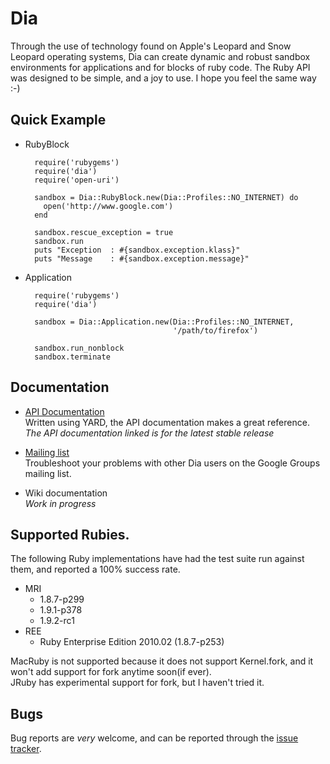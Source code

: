 # Dia  
Through the use of technology found on Apple's Leopard and Snow Leopard 
operating systems, Dia can create dynamic and robust sandbox environments 
for applications and for blocks of ruby code. The Ruby API was designed to be 
simple, and a joy to use. I hope you feel the same way :-)

## Quick Example

* RubyBlock

        require('rubygems')
        require('dia')
        require('open-uri')

        sandbox = Dia::RubyBlock.new(Dia::Profiles::NO_INTERNET) do
          open('http://www.google.com')
        end

        sandbox.rescue_exception = true
        sandbox.run
        puts "Exception  : #{sandbox.exception.klass}"
        puts "Message    : #{sandbox.exception.message}"

* Application

        require('rubygems')
        require('dia')

        sandbox = Dia::Application.new(Dia::Profiles::NO_INTERNET,
                                       '/path/to/firefox')

        sandbox.run_nonblock 
        sandbox.terminate

## Documentation

* [API Documentation](http://doc.fork-bomb.org/dia)   
  Written using YARD, the API documentation makes a great reference.  
  *The API documentation linked is for the latest stable release*

* [Mailing list](http://groups.google.com/group/ruby-dia)   
  Troubleshoot your problems with other Dia users on the Google Groups mailing list.  

* Wiki documentation  
  *Work in progress*

## Supported Rubies.

The following Ruby implementations have had the test suite run against them, and
reported a 100% success rate.

* MRI
  * 1.8.7-p299
  * 1.9.1-p378
  * 1.9.2-rc1    
* REE
  * Ruby Enterprise Edition 2010.02 (1.8.7-p253)

MacRuby is not supported because it does not support Kernel.fork, and it won't add support
for fork anytime soon(if ever).  
JRuby has experimental support for fork, but I haven't tried it.
 
## Bugs  
Bug reports are _very_ welcome, and can be reported through the
[issue tracker](http://github.com/robgleeson/dia/issues).



